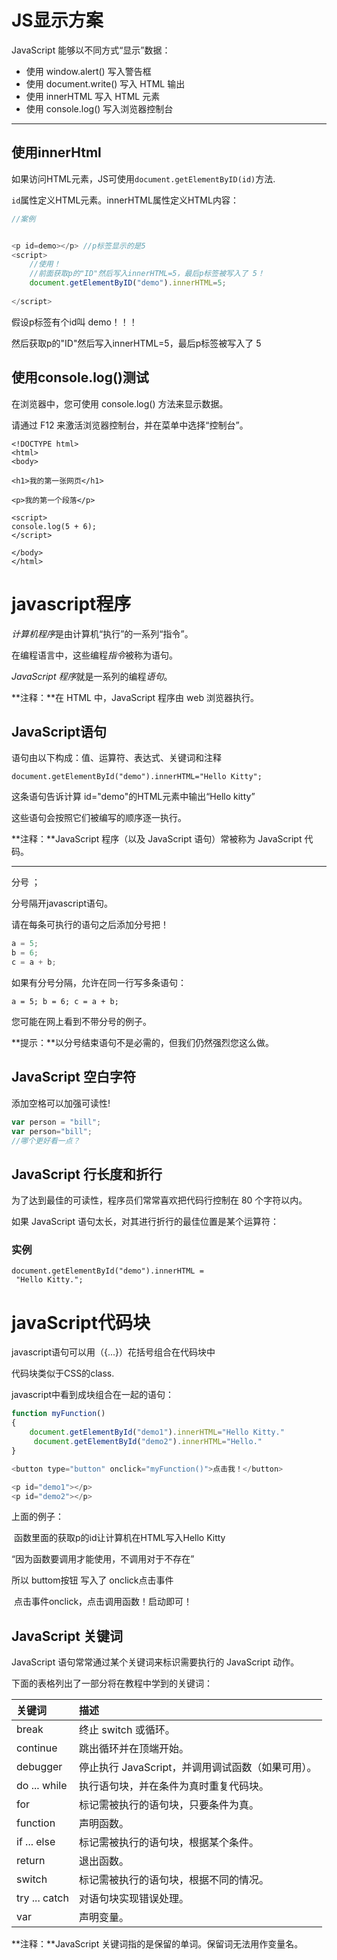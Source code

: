# JS显示方案

JavaScript 能够以不同方式“显示”数据：

- 使用 window.alert() 写入警告框
- 使用 document.write() 写入 HTML 输出
- 使用 innerHTML 写入 HTML 元素
- 使用 console.log() 写入浏览器控制台

****

## 使用innerHtml

如果访问HTML元素，JS可使用`document.getElementByID(id)`方法.

`id`属性定义HTML元素。innerHTML属性定义HTML内容：

```javaScript
//案例


<p id=demo></p> //p标签显示的是5
<script>
    //使用！
    //前面获取p的"ID"然后写入innerHTML=5，最后p标签被写入了 5！
    document.getElementByID("demo").innerHTML=5;
    
</script>
```

 假设p标签有个id叫 demo！！！

然后获取p的"ID"然后写入innerHTML=5，最后p标签被写入了 5







## 使用console.log()测试

在浏览器中，您可使用 console.log() 方法来显示数据。

请通过 F12 来激活浏览器控制台，并在菜单中选择“控制台”。

```
<!DOCTYPE html>
<html>
<body>

<h1>我的第一张网页</h1>

<p>我的第一个段落</p>

<script>
console.log(5 + 6);
</script>

</body>
</html>
```



# javascript程序



*计算机程序*是由计算机“执行”的一系列“指令”。

在编程语言中，这些编程*指令*被称为语句。

*JavaScript 程序*就是一系列的编程*语句*。

**注释：**在 HTML 中，JavaScript 程序由 web 浏览器执行。



## JavaScript语句

语句由以下构成：值、运算符、表达式、关键词和注释

```
document.getElementById("demo").innerHTML="Hello Kitty";
```

这条语句告诉计算 id="demo"的HTML元素中输出“Hello kitty”

这些语句会按照它们被编写的顺序逐一执行。

**注释：**JavaScript 程序（以及 JavaScript 语句）常被称为 JavaScript 代码。

****

分号 ；

分号隔开javascript语句。

请在每条可执行的语句之后添加分号把！

```javascript
a = 5;
b = 6;
c = a + b;
```

如果有分号分隔，允许在同一行写多条语句：

```
a = 5; b = 6; c = a + b;
```

您可能在网上看到不带分号的例子。

**提示：**以分号结束语句不是必需的，但我们仍然强烈您这么做。



## JavaScript 空白字符

添加空格可以加强可读性!

```javascript
var person = "bill";
var person="bill";
//哪个更好看一点？
```

## JavaScript 行长度和折行

为了达到最佳的可读性，程序员们常常喜欢把代码行控制在 80 个字符以内。

如果 JavaScript 语句太长，对其进行折行的最佳位置是某个运算符：

### 实例

```
document.getElementById("demo").innerHTML =
 "Hello Kitty.";
```

# javaScript代码块

javascript语句可以用（{...}）花括号组合在代码块中

代码块类似于CSS的class.

javascript中看到成块组合在一起的语句：

```javascript
function myFunction()
{
    document.getElementById("demo1").innerHTML="Hello Kitty."
     document.getElementById("demo2").innerHTML="Hello."
}

<button type="button" onclick="myFunction()">点击我！</button>

<p id="demo1"></p>
<p id="demo2"></p>


```

上面的例子：

​    函数里面的获取p的id让计算机在HTML写入Hello Kitty

   “因为函数要调用才能使用，不调用对于不存在”

   所以 buttom按钮 写入了 onclick点击事件

​    点击事件onclick，点击调用函数！启动即可！



## JavaScript 关键词

JavaScript 语句常常通过某个关键词来标识需要执行的 JavaScript 动作。

下面的表格列出了一部分将在教程中学到的关键词：

| 关键词        | 描述                                              |
| :------------ | :------------------------------------------------ |
| break         | 终止 switch 或循环。                              |
| continue      | 跳出循环并在顶端开始。                            |
| debugger      | 停止执行 JavaScript，并调用调试函数（如果可用）。 |
| do ... while  | 执行语句块，并在条件为真时重复代码块。            |
| for           | 标记需被执行的语句块，只要条件为真。              |
| function      | 声明函数。                                        |
| if ... else   | 标记需被执行的语句块，根据某个条件。              |
| return        | 退出函数。                                        |
| switch        | 标记需被执行的语句块，根据不同的情况。            |
| try ... catch | 对语句块实现错误处理。                            |
| var           | 声明变量。                                        |

**注释：**JavaScript 关键词指的是保留的单词。保留词无法用作变量名。